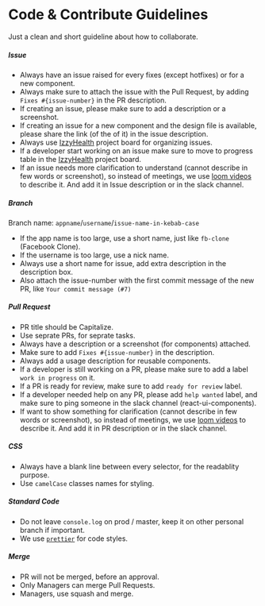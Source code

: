 # Code & Contribute Guidelines

Just a clean and short guideline about how to collaborate.

##### Issue

- Always have an issue raised for every fixes (except hotfixes) or for a new component.
- Always make sure to attach the issue with the Pull Request, by adding `Fixes #{issue-number}` in the PR description.
- If creating an issue, please make sure to add a description or a screenshot.
- If creating an issue for a new component and the design file is available, please share the link (of the of it) in the issue description.
- Always use [IzzyHealth](https://github.com/orgs/appwex/projects/6) project board for organizing issues.
- If a developer start working on an issue make sure to move to progress table in the [IzzyHealth](https://github.com/orgs/appwex/projects/6) project board.
- If an issue needs more clarification to understand (cannot describe in few words or screenshot), so instead of meetings, we use [loom videos](https://www.loom.com/) to describe it. And add it in Issue description or in the slack channel.

##### Branch

Branch name: `appname`/`username`/`issue-name-in-kebab-case`

- If the app name is too large, use a short name, just like `fb-clone` (Facebook Clone).
- If the username is too large, use a nick name.
- Always use a short name for issue, add extra description in the description box.
- Also attach the issue-number with the first commit message of the new PR, like `Your commit message (#7)`

##### Pull Request

- PR title should be Capitalize.
- Use seprate PRs, for seprate tasks.
- Always have a description or a screenshot (for components) attached.
- Make sure to add `Fixes #{issue-number}` in the description.
- Always add a usage description for reusable components.
- If a developer is still working on a PR, please make sure to add a label `work in progress` on it.
- If a PR is ready for review, make sure to add `ready for review` label.
- If a developer needed help on any PR, please add `help wanted` label, and make sure to ping someone in the slack channel (react-ui-components).
- If want to show something for clarification (cannot describe in few words or screenshot), so instead of meetings, we use [loom videos](https://www.loom.com/) to describe it. And add it in PR description or in the slack channel.

<!-- ##### Import Groups

```
import { useState, useEffect } from 'react'                   // from react lib
import { useFormik } from 'formik'                            // from other libs

import Button from 'components/button'                        // components
import Card from 'components/card'

import PlusIcon from 'assets/svg/plus.svg'                    // svg icons
import FolderIcon from 'assets/svg/folder.svg'

import { generateRandomString } from 'lib/utils'              // utils

import "./App.css"                                            // stylesheet
``` -->

##### CSS

- Always have a blank line between every selector, for the readablity purpose.
- Use `camelCase` classes names for styling.

##### Standard Code

- Do not leave `console.log` on prod / master, keep it on other personal branch if important.
- We use [`prettier`](https://prettier.io/) for code styles.

##### Merge

- PR will not be merged, before an approval.
- Only Managers can merge Pull Requests.
- Managers, use squash and merge.
